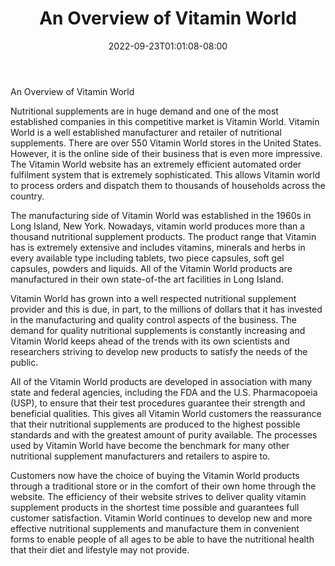 ﻿---
title: "An Overview of Vitamin World"
date: 2022-09-23T01:01:08-08:00
description: "Vitamins Tips for Web Success"
featured_image: "/images/Vitamins.jpg"
tags: ["Vitamins"]
---

An Overview of Vitamin World

Nutritional supplements are in huge demand and one of the most established companies in this competitive market is Vitamin World. Vitamin World is a well established manufacturer and retailer of nutritional supplements. There are over 550 Vitamin World stores in the United States. However, it is the online side of their business that is even more impressive. The Vitamin World website has an extremely efficient automated order fulfilment system that is extremely sophisticated. This allows Vitamin world to process orders and dispatch them to thousands of households across the country.

The manufacturing side of Vitamin World was established in the 1960s in Long Island, New York. Nowadays, vitamin world produces more than a thousand nutritional supplement products. The product range that Vitamin has is extremely extensive and includes vitamins, minerals and herbs in every available type including tablets, two piece capsules, soft gel capsules, powders and liquids. All of the Vitamin World products are manufactured in their own state-of-the art facilities in Long Island. 

Vitamin World has grown into a well respected nutritional supplement provider and this is due, in part, to the millions of dollars that it has invested in the manufacturing and quality control aspects of the business. The demand for quality nutritional supplements is constantly increasing and Vitamin World keeps ahead of the trends with its own scientists and researchers striving to develop new products to satisfy the needs of the public.

All of the Vitamin World products are developed in association with many state and federal agencies, including the FDA and the U.S. Pharmacopoeia (USP), to ensure that their test procedures guarantee their strength and beneficial qualities. This gives all Vitamin World customers the reassurance that their nutritional supplements are produced to the highest possible standards and with the greatest amount of purity available. The processes used by Vitamin World have become the benchmark for many other nutritional supplement manufacturers and retailers to aspire to.

Customers now have the choice of buying the Vitamin World products through a traditional store or in the comfort of their own home through the website. The efficiency of their website strives to deliver quality vitamin supplement products in the shortest time possible and guarantees full customer satisfaction. Vitamin World continues to develop new and more effective nutritional supplements and manufacture them in convenient forms to enable people of all ages to be able to have the nutritional health that their diet and lifestyle may not provide. 


